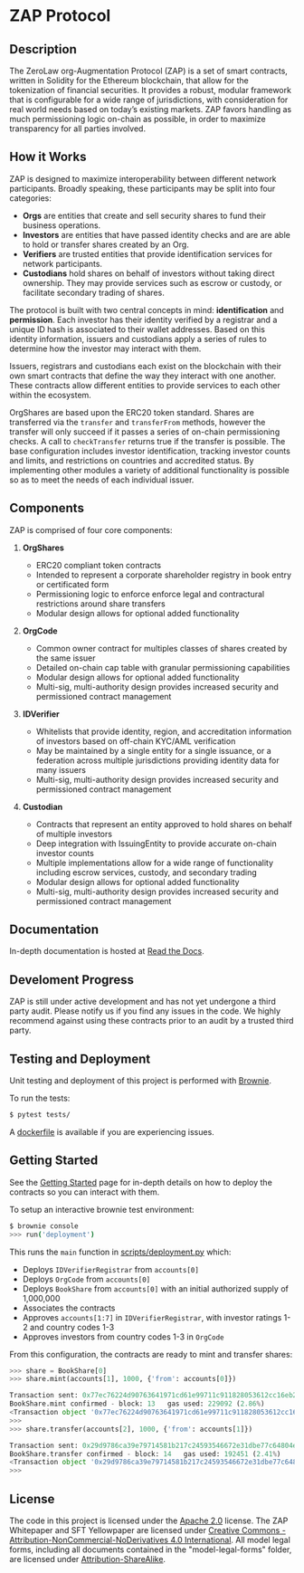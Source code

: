 # ZAP Protocol

## Description

The ZeroLaw org-Augmentation Protocol (ZAP)  is a set of smart contracts, written in Solidity for the Ethereum blockchain, that allow for the tokenization of financial securities. It provides a robust, modular framework that is configurable for a wide range of jurisdictions, with consideration for real world needs based on today’s existing markets. ZAP favors handling as much permissioning logic on-chain as possible, in order to maximize transparency for all parties involved.

## How it Works

ZAP is designed to maximize interoperability between different network participants. Broadly speaking, these participants may be split into four categories:

* **Orgs** are entities that create and sell security shares to fund their business operations.
* **Investors** are entities that have passed identity checks and are are able to hold or transfer shares created by an Org.
* **Verifiers** are trusted entities that provide identification services for network participants.
* **Custodians** hold shares on behalf of investors without taking direct ownership. They may provide services such as escrow or custody, or facilitate secondary trading of shares.

The protocol is built with two central concepts in mind: **identification** and **permission**. Each investor has their identity verified by a registrar and a unique ID hash is associated to their wallet addresses. Based on this identity information, issuers and custodians apply a series of rules to determine how the investor may interact with them.

Issuers, registrars and custodians each exist on the blockchain with their own smart contracts that define the way they interact with one another. These contracts allow different entities to provide services to each other within the ecosystem.

OrgShares are based upon the ERC20 token standard. Shares are transferred via the ``transfer`` and ``transferFrom`` methods, however the transfer will only succeed if it passes a series of on-chain permissioning checks. A call to ``checkTransfer`` returns true if the transfer is possible. The base configuration includes investor identification, tracking investor counts and limits, and restrictions on countries and accredited status. By implementing other modules a variety of additional functionality is possible so as to meet the needs of each individual issuer.

## Components

ZAP is comprised of four core components:

1. **OrgShares**

    * ERC20 compliant token contracts
    * Intended to represent a corporate shareholder registry in book entry or certificated form
    * Permissioning logic to enforce enforce legal and contractural restrictions around share transfers
    * Modular design allows for optional added functionality

2. **OrgCode**

    * Common owner contract for multiples classes of shares created by the same issuer
    * Detailed on-chain cap table with granular permissioning capabilities
    * Modular design allows for optional added functionality
    * Multi-sig, multi-authority design provides increased security and permissioned contract management

3. **IDVerifier**

    * Whitelists that provide identity, region, and accreditation information of investors based on off-chain KYC/AML verification
    * May be maintained by a single entity for a single issuance, or a federation across multiple jurisdictions providing identity data for many issuers
    * Multi-sig, multi-authority design provides increased security and permissioned contract management

4. **Custodian**

    * Contracts that represent an entity approved to hold shares on behalf of multiple investors
    * Deep integration with IssuingEntity to provide accurate on-chain investor counts
    * Multiple implementations allow for a wide range of functionality including escrow services, custody, and secondary trading
    * Modular design allows for optional added functionality
    * Multi-sig, multi-authority design provides increased security and permissioned contract management

## Documentation

In-depth documentation is hosted at [Read the Docs](https://sft-protocol.readthedocs.io).

## Develoment Progress

ZAP is still under active development and has not yet undergone a third party audit. Please notify us if you find any issues in the code. We highly recommend against using these contracts prior to an audit by a trusted third party.

## Testing and Deployment

Unit testing and deployment of this project is performed with [Brownie](https://github.com/iamdefinitelyahuman/brownie).

To run the tests:

```bash
$ pytest tests/
```

A [dockerfile](Dockerfile) is available if you are experiencing issues.

## Getting Started

See the [Getting Started](https://sft-protocol.readthedocs.io/en/latest/getting-started.html) page for in-depth details on how to deploy the contracts so you can interact with them.

To setup an interactive brownie test environment:

```bash
$ brownie console
>>> run('deployment')
```

This runs the `main` function in [scripts/deployment.py](scripts/deployment.py) which:

* Deploys ``IDVerifierRegistrar`` from ``accounts[0]``
* Deploys ``OrgCode`` from ``accounts[0]``
* Deploys ``BookShare`` from ``accounts[0]`` with an initial authorized supply of 1,000,000
* Associates the contracts
* Approves ``accounts[1:7]`` in ``IDVerifierRegistrar``, with investor ratings 1-2 and country codes 1-3
* Approves investors from country codes 1-3 in ``OrgCode``

From this configuration, the contracts are ready to mint and transfer shares:

```python
>>> share = BookShare[0]
>>> share.mint(accounts[1], 1000, {'from': accounts[0]})

Transaction sent: 0x77ec76224d90763641971cd61e99711c911828053612cc16eb2e5d7faa20815e
BookShare.mint confirmed - block: 13   gas used: 229092 (2.86%)
<Transaction object '0x77ec76224d90763641971cd61e99711c911828053612cc16eb2e5d7faa20815e'>
>>>
>>> share.transfer(accounts[2], 1000, {'from': accounts[1]})

Transaction sent: 0x29d9786ca39e79714581b217c24593546672e31dbe77c64804ea2d81848f053f
BookShare.transfer confirmed - block: 14   gas used: 192451 (2.41%)
<Transaction object '0x29d9786ca39e79714581b217c24593546672e31dbe77c64804ea2d81848f053f'>
>>>
```

## License

The code in this project is licensed under the [Apache 2.0](https://www.apache.org/licenses/LICENSE-2.0.html) license. The ZAP Whitepaper and SFT Yellowpaper are licensed under [Creative Commons - Attribution-NonCommercial-NoDerivatives 4.0 International](https://creativecommons.org/licenses/by-nc-nd/4.0/legalcode). All model legal forms, including all documents contained in the "model-legal-forms" folder, are licensed under [Attribution-ShareAlike](https://creativecommons.org/licenses/by-sa/4.0/legalcode).
